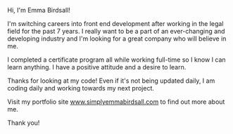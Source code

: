 Hi, I'm Emma Birdsall!

I'm switching careers into front end development after working in the legal field for the past 7 years. 
I really want to be a part of an ever-changing and developing industry and I'm looking for a great company
who will believe in me.

I completed a certificate program all while working full-time so I know I can learn anything.
I have a positive attitude and a desire to learn.

Thanks for looking at my code! Even if it's not being updated daily, I am coding daily and working
towards my next project. 

Visit my portfolio site www.simplyemmabirdsall.com to find out more about me.

Thank you!
